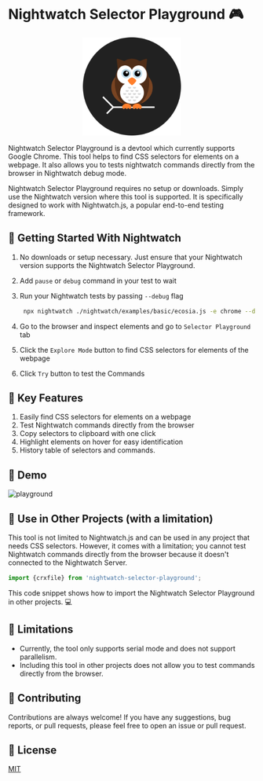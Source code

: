 
# Nightwatch Selector Playground 🎮
<p align="center">
  <img alt="Nightwatch.js Logo" src="https://raw.githubusercontent.com/nightwatchjs/nightwatch/main/.github/assets/nightwatch-logo.png" width=200 />
</p>

Nightwatch Selector Playground is a devtool which currently supports Google Chrome. This tool helps to find CSS selectors for elements on a webpage. It also allows you to tests nightwatch commands directly from the browser in Nightwatch debug mode. 

Nightwatch Selector Playground requires no setup or downloads. Simply use the Nightwatch version where this tool is supported. It is specifically designed to work with Nightwatch.js, a popular end-to-end testing framework. 

## 🚀 Getting Started With Nightwatch 
1. No downloads or setup necessary. Just ensure that your Nightwatch version supports the Nightwatch Selector Playground.
2. Add `pause` or `debug` command in your test to wait
3. Run your Nightwatch tests by passing `--debug` flag

   ```sh
    npx nightwatch ./nightwatch/examples/basic/ecosia.js -e chrome --debug
   ```
4. Go to the browser and inspect elements and go to `Selector Playground` tab
5. Click the `Explore Mode` button to find CSS selectors for elements of the webpage
6. Click `Try` button to test the Commands 


## 🎉 Key Features
1. Easily find CSS selectors for elements on a webpage
2. Test Nightwatch commands directly from the browser
3. Copy selectors to clipboard with one click
4. Highlight elements on hover for easy identification
5. History table of selectors and commands.


## 🎥 Demo

![playground](https://user-images.githubusercontent.com/94462364/221351842-f47ac331-325f-4098-b540-be3bd637496f.gif)


## 🔧 Use in Other Projects (with a limitation)
This tool is not limited to Nightwatch.js and can be used in any project that needs CSS selectors. However, it comes with a limitation; you cannot test Nightwatch commands directly from the browser because it doesn't connected to the Nightwatch Server.

```js
import {crxfile} from 'nightwatch-selector-playground';
```

This code snippet shows how to import the Nightwatch Selector Playground in other projects. 💻

## 🚫 Limitations
- Currently, the tool only supports serial mode and does not support parallelism.
- Including this tool in other projects does not allow you to test commands directly from the browser.


## 🤝 Contributing
Contributions are always welcome! If you have any suggestions, bug reports, or pull requests, please feel free to open an issue or pull request.

## 📄 License

[MIT](https://github.com/harshit-bs/nightwatch-selector-playground/blob/main/LICENSE)
